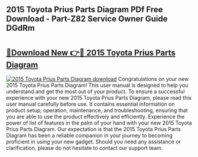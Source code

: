 ## 2015 Toyota Prius Parts Diagram PDf Free Download - Part-Z82 Service Owner Guide DGdRm

# <h2><a href="http://dfj9qx.blite.top/?on=2015+Toyota+Prius+Parts+Diagram">🔗Download New 👉🔴 2015 Toyota Prius Parts Diagram</a></h2>

[![2015 Toyota Prius Parts Diagram download](https://i.imgur.com/lujVjoI.png)](http://dfj9qx.blite.top/?on=2015+Toyota+Prius+Parts+Diagram)
Congratulations on your new 2015 Toyota Prius Parts Diagram! This user manual is designed to help you understand and get the most out of your product. To ensure a successful experience with your new 2015 Toyota Prius Parts Diagram, please read this user manual carefully before use. It contains essential information on product setup, operation, maintenance, and troubleshooting, ensuring that you are able to use the product effectively and efficiently. Experience the power of list of features in the palm of your hand with your new 2015 Toyota Prius Parts Diagram. Our expectation is that the 2015 Toyota Prius Parts Diagram has been a reliable companion in your journey to becoming proficient in using your new gadget. Should you need any assistance or clarification, please do not hesitate to contact our support team.
